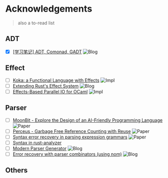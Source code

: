# Acknowledgements

> also a to-read list

## ADT

- [x] [[学习笔记] ADT, Comonad, GADT](https://zhuanlan.zhihu.com/p/517941138) ![Blog]

## Effect

- [ ] [Koka: a Functional Language with Effects](https://github.com/koka-lang/koka) ![Impl]
- [ ] [Extending Rust's Effect System](https://blog.yoshuawuyts.com/extending-rusts-effect-system/) ![Blog]
- [ ] [Effects-Based Parallel IO for OCaml](https://github.com/ocaml-multicore/eio) ![Impl]

## Parser

- [ ] [MoonBit - Explore the Design of an AI-Friendly Programming Language](https://llm4code.github.io/2024/assets/pdf/papers/7.pdf) ![Paper]
- [ ] [Perceus - Garbage Free Reference Counting with Reuse](https://xnning.github.io/papers/perceus-tr.pdf) ![Paper]
- [ ] [Syntax error recovery in parsing expression grammars](https://dl.acm.org/doi/10.1145/3167132.3167261) ![Paper]
- [ ] [Syntax in rust-analyzer](https://rust-analyzer.github.io/book/contributing/syntax.html)
- [ ] [Modern Parser Generator](https://matklad.github.io/2018/06/06/modern-parser-generator.html) ![Blog]
- [ ] [Error recovery with parser combinators (using nom)](https://eyalkalderon.com/blog/nom-error-recovery/) ![Blog]

## Others


<!-- Badge reference -->

[Blog]:https://img.shields.io/badge/-Blog-blue
[Impl]:https://img.shields.io/badge/-Implementation-green
[Paper]:https://img.shields.io/badge/-Paper-red
